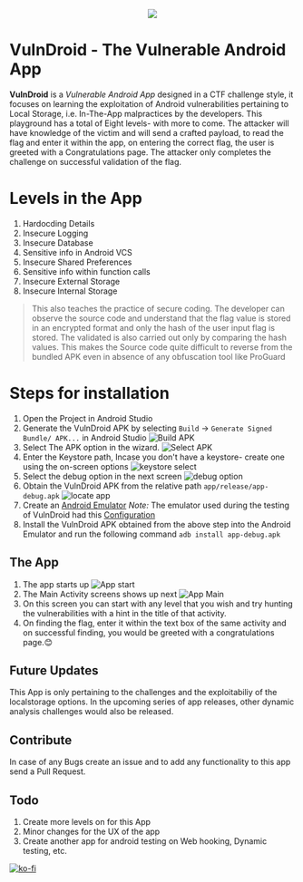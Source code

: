 <p align="center"> <img src="app/src/main/res/drawable/logo.png"></p>
  
# VulnDroid - The Vulnerable Android App
  <p>  <b>VulnDroid</b> is a <i>Vulnerable Android App</i> designed in a CTF challenge style, it focuses on learning the exploitation of Android vulnerabilities pertaining to Local Storage, i.e. In-The-App malpractices by the developers. This playground has a total of Eight levels- with more to come. The attacker will have knowledge of the victim and will send a crafted payload, to read the flag and enter it within the app, on entering the correct flag, the user is greeted with a Congratulations page.
    The attacker only completes the challenge on successful validation of the flag. </p>

# Levels in the App
1. Hardocding Details
2. Insecure Logging
3. Insecure Database
4. Sensitive info in Android VCS
5. Insecure Shared Preferences
6. Sensitive info within function calls
7. Insecure External Storage
8. Insecure Internal Storage
    
> This also teaches the practice of secure coding. 
> The developer can observe the source code and understand that the flag value is stored in an encrypted format and only the hash of the user input flag is stored.
> The validated is also carried out only by comparing the hash values. 
> This makes the Source code quite difficult to reverse from the bundled APK 
> even in absence of any obfuscation tool like ProGuard

# Steps for installation
1. Open the Project in Android Studio
2. Generate the VulnDroid APK by selecting `Build` -> `Generate Signed Bundle/ APK...` in Android Studio
![Build APK](app/src/main/res/drawable/sign_bundle.png)
3. Select The APK option in the wizard.
![Select APK](app/src/main/res/drawable/debug0.1.png)
4. Enter the Keystore path, Incase you don't have a keystore- create one using the on-screen options
![keystore select](app/src/main/res/drawable/debug0.2.png)
5. Select the debug option in the next screen
![debug option](app/src/main/res/drawable/debug1.png)
6. Obtain the VulnDroid APK from the relative path `app/release/app-debug.apk`
![locate app](app/src/main/res/drawable/debug2.png)
7. Create an [Android Emulator](https://developer.android.com/studio/run/managing-avds)
    *Note:* The emulator used during the testing of VulnDroid had this [Configuration](app/src/main/res/drawable/config.txt)
8. Install the VulnDroid APK obtained from the above step into the Android Emulator and run the following command
    `adb install app-debug.apk`

## The App 
1. The app starts up 
![App start](app/src/main/res/drawable/phone_splash.png)
2. The Main Activity screens shows up next
![App Main](app/src/main/res/drawable/phone_main.png)
3. On this screen you can start with any level that you wish and try hunting the vulnerabilities with a hint in the title of that activity.
4. On finding the flag, enter it within the text box of the same activity and on successful finding, you would be greeted with a congratulations page.😊

## Future Updates
 This App is only pertaining to the challenges and the exploitabiliy of the localstorage options. In the upcoming series of app releases, other dynamic analysis challenges would also be released. 

## Contribute
 In case of any Bugs create an issue and to add any functionality to this app send a Pull Request.

## Todo
1. Create more levels on for this App
2. Minor changes for the UX of the app
3. Create another app for android testing on Web hooking, Dynamic testing, etc.


[![ko-fi](https://www.ko-fi.com/img/githubbutton_sm.svg)](https://ko-fi.com/L4L81BEBM)
